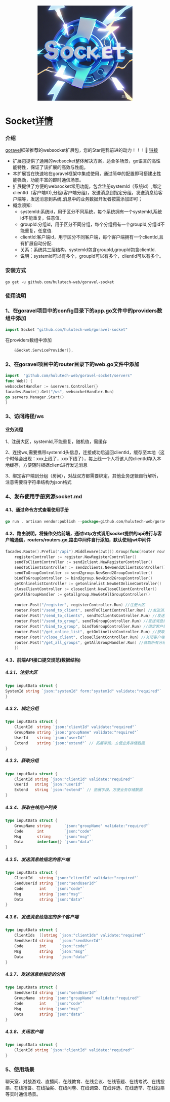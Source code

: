 
<p align="center">
  <img src="https://github.com/hulutech-web/goravel-socket/blob/master/images/icon.png?raw=true" width="300" />
</p>

# Socket[详情](https://github.com/hulutech-web/goravel-socket)
### 介绍
[goravel](https://www.goravel.dev/)框架推荐的websocket扩展包，您的Star是我前进的动力！！！💪  [链接](https://www.goravel.dev/zh/prologue/packages.html)  
- 扩展包提供了通用的websocket整体解决方案，适合多场景，go语言的高性能特性，保证了该扩展的高效与性能。  
- 本扩展旨在快速地在goravel框架中集成使用，通过简单的配置即可搭建出性能强劲，功能丰富的即时通信场景。  
- 扩展提供了方便的websocket常用功能，包含注册systemId（系统id）,绑定clientId（客户端ID),分组(客户端分组)，发送消息到指定分组，发送消息给客户端等，发送消息到系统,消息中的业务数据开发者按需添加即可；
- 概念须知:
  - systemId:系统id，用于区分不同系统，每个系统拥有一个systemId,系统id不能重复，任意值.
  - groupId:分组id，用于区分不同分组，每个分组拥有一个groupId,分组id不能重复，任意值.
  - clientId:客户端id，用于区分不同客户端，每个客户端拥有一个clientId,且有扩展自动分配.
  - 关系：系统共三层结构，systemId包含groupId,groupId包含clientId.
  - 说明：systemId可以有多个，groupId可以有多个，clientId可以有多个。
### 安装方式
```shell
go get -u github.com/hulutech-web/goravel-socket
```
### 使用说明
### 1、在goravel项目中的config目录下的app.go文件中的providers数组中添加
```go
import Socket "github.com/hulutech-web/goravel-socket"
```
在providers数组中添加
```go
	&Socket.ServiceProvider{},
```
### 2、在goravel项目中的router目录下的web.go文件中添加
```go
import 	"github.com/hulutech-web/goravel-socket/servers"
func Web() {
websocketHandler := &servers.Controller{}
facades.Route().Get("/ws", websocketHandler.Run)
go servers.Manager.Start()
}
```
### 3、访问路径/ws
#### 业务流程
1、注册大区，systemId,不能重复，随机值，需缓存   

2、连接ws,需要携带systemId头信息，连接成功后返回clientId，缓存至本地（这个时候会出现：xxx上线了，xxx下线了），每上线一个人将该人的clientId存入本地缓存，方便随时根据client进行发送消息  

3、绑定客户端到分组（房间），对战双方都需要绑定，其他业务逻辑自行解析，注意需要将字符串结构为json格式

### 4、发布使用手册资源socket.md
#### 4.1、通过命令方式查看使用手册
```go
go run . artisan vendor:publish --package=github.com/hulutech-web/goravel-socket
```
#### 4.2、路由说明，将操作交给前端，通过http方式调用socket提供的api进行与客户端通信，routers/routers.go,路由中间件自行添加，默认使用jwt中间件
```go
facades.Route().Prefix("/api").Middleware(Jwt()).Group(func(router route.Router) {
    registerController := register.NewRegisterController()
    sendToClientController := send2client.NewRegisterController()
    sendToClientsController := send2clients.NewSend2ClientsController()
    sendToGroupController := send2group.NewSend2GroupController()
    bindToGroupController := bind2group.NewBind2GroupController()
    getOnlinelistController := getonlinelist.NewGetOnlineController()
    closeClientController := closeclient.NewCloseClientController()
    getAllGroupHandler := getallgroup.NewGetAllGroupController()

    router.Post("/register", registerController.Run) //注册大区
    router.Post("/send_to_client", sendToClientController.Run) //发送消息给指定的客户端
    router.Post("/send_to_clients", sendToClientsController.Run) //发送消息给指定的客户端(多个客户端)
    router.Post("/send_to_group", sendToGroupController.Run) //发送消息给指定的分组
    router.Post("/bind_to_group", bindToGroupController.Run) //绑定客户端到分组
    router.Post("/get_online_list", getOnlinelistController.Run) //获取在线列表
    router.Post("/close_client", closeClientController.Run) //关闭客户端
    router.Post("/get_all_groups", getAllGroupHandler.Run) //获取所有分组
	})
```
#### 4.3、前端API接口提交规范(数据结构)
##### 4.3.1、注册大区
```go
type inputData struct {
SystemId string `json:"systemId" form:"systemId" validate:"required"`
}
```
##### 4.3.2、绑定分组
```go
type inputData struct {
	ClientId  string `json:"clientId" validate:"required"`
	GroupName string `json:"groupName" validate:"required"`
	UserId    string `json:"userId"`
	Extend    string `json:"extend"` // 拓展字段，方便业务存储数据
}
```
##### 4.3.3、获取分组
```go
type inputData struct {
    ClientId string `json:"clientId" validate:"required"`
    UserId   string `json:"userId"`
    Extend   string `json:"extend"` // 拓展字段，方便业务存储数据
}
```
##### 4.3.4、获取在线用户列表
```go
type inputData struct {
	GroupName string      `json:"groupName" validate:"required"`
	Code      int         `json:"code"`
	Msg       string      `json:"msg"`
	Data      interface{} `json:"data"`
}

```
##### 4.3.5、发送消息给指定的客户端
```go
type inputData struct {
	ClientId   string `json:"clientId" validate:"required"`
	SendUserId string `json:"sendUserId"`
	Code       int    `json:"code"`
	Msg        string `json:"msg"`
	Data       string `json:"data"`
}
```
##### 4.3.6、发送消息给指定的多个客户端
```go
type inputData struct {
	ClientIds  []string `json:"clientIds" validate:"required"`
	SendUserId string   `json:"sendUserId"`
	Code       int      `json:"code"`
	Msg        string   `json:"msg"`
	Data       string   `json:"data"`
}
```
##### 4.3.7、发送消息给指定的分组
```go
type inputData struct {
	SendUserId string `json:"sendUserId"`
	GroupName  string `json:"groupName" validate:"required"`
	Code       int    `json:"code"`
	Msg        string `json:"msg"`
	Data       string `json:"data"`
}
```
##### 4.3.8、关闭客户端
```go
type inputData struct {
	ClientId string `json:"clientId" validate:"required"`
}
```
### 5、使用场景
聊天室、对战游戏、直播间、在线教育、在线会议、在线答题、在线考试、在线投票、在线抢答、在线抽奖、在线问卷、在线调查、在线评选、在线选举、在线投票等实时通信场景。